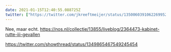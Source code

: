 ```yaml
---
date: 2021-01-15T12:40:55.088725Z
twitter: ["https://twitter.com/jkreeftmeijer/status/1350060391062269952"]
---
```

Nee, maar echt. https://nos.nl/collectie/13855/liveblog/2364473-kabinet-rutte-iii-gevallen

https://twitter.com/showthread/status/1349865467549245454
